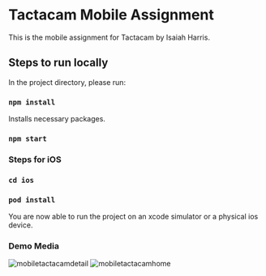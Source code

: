 # Tactacam Mobile Assignment

This is the mobile assignment for Tactacam by Isaiah Harris.

## Steps to run locally

In the project directory, please run:

### `npm install`

Installs necessary packages.

### `npm start`

### Steps for iOS

### `cd ios`

### `pod install`

You are now able to run the project on an xcode simulator or a physical ios device.

### Demo Media

![mobiletactacamdetail](https://user-images.githubusercontent.com/20864735/197081445-21d2a233-467a-47bc-a2ea-85ded34d1ad2.jpeg)
![mobiletactacamhome](https://user-images.githubusercontent.com/20864735/197081448-ea27e1db-04e5-4553-9804-78496d29e7d5.jpeg)
